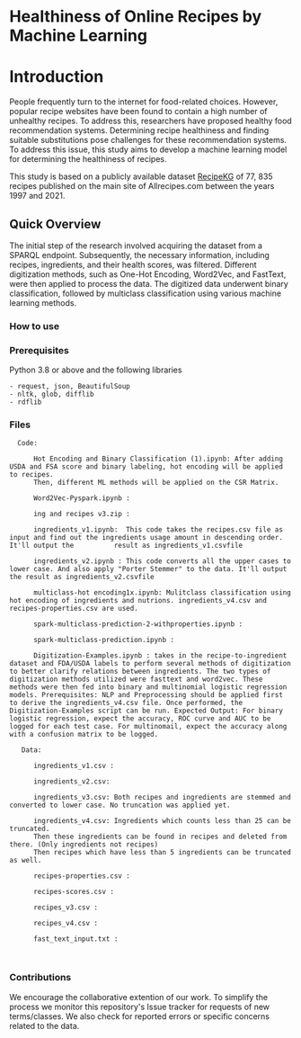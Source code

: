 # Healthiness of Online Recipes by Machine Learning
# Introduction
People frequently turn to the internet for food-related choices. However, popular recipe websites have been found to contain a high number of unhealthy recipes. To address this, researchers have proposed healthy food recommendation systems. Determining recipe healthiness and finding suitable substitutions pose challenges for these recommendation systems. To address this issue, this study aims to develop a machine learning model for determining the healthiness of recipes.

This study is based on a publicly available dataset [RecipeKG](https://github.com/IDIASLab/RecipeKG) of 77, 835 recipes published on the main site of Allrecipes.com between the years 1997 and 2021.


## Quick Overview

The initial step of the research involved acquiring the dataset from a SPARQL endpoint. Subsequently, the necessary information, including recipes, ingredients, and their health scores, was filtered. Different digitization methods, such as One-Hot Encoding, Word2Vec, and FastText, were then applied to process the data. The digitized data underwent binary classification, followed by multiclass classification using various machine learning methods.


### How to use




### Prerequisites
Python 3.8 or above and the following libraries

```
- request, json, BeautifulSoup
- nltk, glob, difflib
- rdflib
```



### Files
```
  Code:
   
      Hot Encoding and Binary Classification (1).ipynb: After adding USDA and FSA score and binary labeling, hot encoding will be applied to recipes.
      Then, different ML methods will be applied on the CSR Matrix.

      Word2Vec-Pyspark.ipynb : 

      ing and recipes v3.zip : 

      ingredients_v1.ipynb:  This code takes the recipes.csv file as input and find out the ingredients usage amount in descending order. It'll output the          result as ingredients_v1.csvfile

      ingredients_v2.ipynb : This code converts all the upper cases to lower case. And also apply "Porter Stemmer" to the data. It'll output the result as ingredients_v2.csvfile

      multiclass-hot encoding1x.ipynb: Mulitclass classification using hot encoding of ingredients and nutrions. ingredients_v4.csv and recipes-properties.csv are used. 

      spark-multiclass-prediction-2-withproperties.ipynb : 

      spark-multiclass-prediction.ipynb :

      Digitization-Examples.ipynb : takes in the recipe-to-ingredient dataset and FDA/USDA labels to perform several methods of digitization to better clarify relations between ingredients. The two types of digitization methods utilized were fasttext and word2vec. These methods were then fed into binary and multinomial logistic regression models. Prerequisites: NLP and Preprocessing should be applied first to derive the ingredients_v4.csv file. Once performed, the Digitization-Examples script can be run. Expected Output: For binary logistic regression, expect the accuracy, ROC curve and AUC to be logged for each test case. For multinomail, expect the accuracy along with a confusion matrix to be logged.

   Data: 
   
      ingredients_v1.csv : 

      ingredients_v2.csv: 

      ingredients_v3.csv: Both recipes and ingredients are stemmed and converted to lower case. No truncation was applied yet.

      ingredients_v4.csv: Ingredients which counts less than 25 can be truncated.
      Then these ingredients can be found in recipes and deleted from there. (Only ingredients not recipes)
      Then recipes which have less than 5 ingredients can be truncated as well.

      recipes-properties.csv : 

      recipes-scores.csv :

      recipes_v3.csv :

      recipes_v4.csv : 

      fast_text_input.txt : 
          
       
```


### Contributions 
We encourage the collaborative extention of our work. To simplify the process we monitor this repository's Issue tracker for requests of new terms/classes. We also check for reported errors or specific concerns related to the data.
